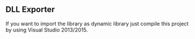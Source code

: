 ## DLL Exporter
If you want to import the library as dynamic library just compile this project by using Visual Studio 2013/2015.
